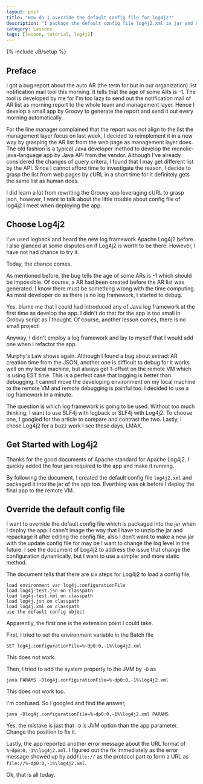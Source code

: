 ```yaml
---
layout: post
title: "How do I override the default config file for log4j2?"
description: "I package the default config file log4j2.xml in jar and override it at deloy time for a singleton java app."
category: Lessons
tags: [lesson, tutorial, log4j2]
---
```

{% include JB/setup %}

## Preface
I got a bug report about the auto AR (the term for but in our organization) list notification mail tool this morning. It tells that the age of some ARs is -1. The tool is developed by me for I'm too lazy to send out the notification mail of AR list as morning report to the whole team and management layer. Hence I develop a small app by Groovy to generate the report and send it out every morning automatically.

For the line manager complained that the report was not align to the list the management layer focus on last week, I decided to reimplement it in a new way by grasping the AR list from the web page as management layer does. The old fashion is a typical Java developer method to develop the monolic-java-language app by Java API from the vendor. Although I've already considered the changes of query critera, I found that I may get different list by the API. Since I cannot afford time to investigate the reason, I decide to grasp the list from web pages by cURL in a short time for it definitely gets the same list as human does.
<!--more-->

I did learn a lot from rewriting the Groovy app leveraging cURL to grasp json, however, I want to talk about the little trouble about config file of log4j2 I meet when deploying the app.

## Choose Log4j2

I've used logback and heard the new log framework Apache Log4j2 before. I also glanced at some disputes on if Log4j2 is worth to be there. However, I have not had chance to try it.

Today, the chance comes.

As mentioned before, the bug tells the age of some ARs is -1 which should be impossible. Of course, a AR had been created before the AR list was generated. I know there must be something wrong with the time computing. As most developer do as there is no log framework, I started to debug.

Yes, blame me that I could had introduced any of Java log framework at the first time as develop the app. I didn't do that for the app is too small in Groovy script as I thought. Of course, another lesson comes, there is no small project!

Anyway, I didn't employ a log framework and lay to myself that I would add one when I refactor the app.

Murphy's Law shows again. Although I found a bug about extract AR creation time from the JSON, another one is difficult to debug for it works well on my local machine, but always get 1-offset on the remote VM which is using EST time. This is a perfect case that logging is better than debugging. I cannot move the developing environment on my local machine to the remote VM and remote debugging is painful too. I decided to use a log framework in a minute.

The question is which log framework is going to be used. Without too much thinking, I want to use SLF4j with logback or SLF4j with Log4j2. To choose one, I googled for the article to compare and contrast the two. Lastly, I chose Log4j2 for a buzz work I see these days, LMAX.

## Get Started with Log4j2

Thanks for the good documents of Apache standard for Apache Log4j2. I quickly added the four jars required to the app and make it running.

By following the document, I created the default config file `log4j2.xml` and packaged it into the jar of the app too. Everthing was ok before I deploy the final app to the remote VM.

## Override the default config file

I want to override the default config file which is packaged into the jar when I deploy the app. I cann't image the way that I have to unzip the jar and repackage it after editing the config file, also I don't want to make a new jar with the update config file for may be I want to change the log level in the future. I see the document of Log4j2 to address the issue that change the configuration dynamically, but I want to use a simpler and more static method.

The document tells that there are six steps for Log4j2 to load a config file,

	load environment var log4j.configurationFile
	load log4j-test.jsn on classpath
	load log4j-test.xml on classpath
	load log4j.jsn on classpath
	load log4j.xml on classpath
	use the default config object

Apparently, the first one is the extension point I could take.

First, I tried to set the environment variable in the Batch file

	SET log4j.configurationFile=%~dp0:0,-1%\log4j2.xml

This does not work.

Then, I tried to add the system property to the JVM by `-D` as

	java PARAMS -Dlog4j.configurationFile=%~dp0:0,-1%\log4j2.xml

This does not work too.

I'm confused. So I googled and find the answer,

	java -Dlog4j.configurationFile=%~dp0:0,-1%\log4j2.xml PARAMS

Yes, the mistake is just that `-D` is JVM option than the app parameter. Change the position to fix it.

Lastly, the app reported another error message about the URL format of `%~dp0:0,-1%\log4j2.xml`. I figured out the fix immediately as the error message showed up by add`file://` as the protocol part to form a URL as `file://%~dp0:0,-1%\log4j2.xml`.

Ok, that is all today.
